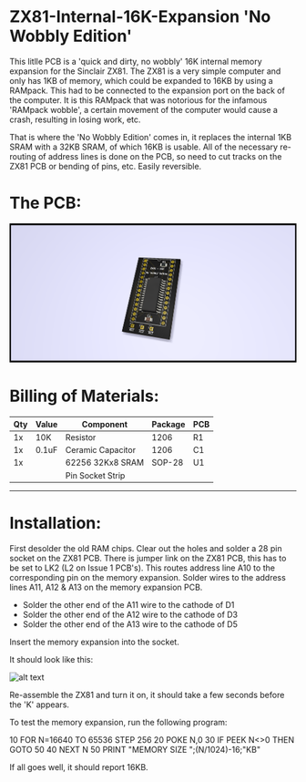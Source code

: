 # ZX81-Internal-16K-Expansion 'No Wobbly Edition'
This litlle PCB is a 'quick and dirty, no wobbly' 16K internal memory expansion for the Sinclair ZX81. The ZX81 is a very simple computer and only has 1KB of memory, which could be expanded to 16KB by using a RAMpack. This had to be connected to the expansion port on the back of the computer. It is this RAMpack that was notorious for the infamous 'RAMpack wobble', a certain movement of the computer would cause a crash, resulting in losing work, etc. 

That is where the 'No Wobbly Edition' comes in, it replaces the internal 1KB SRAM with a 32KB SRAM, of which 16KB is usable. All of the necessary re-routing of address lines is done on the PCB, so need to cut tracks on the ZX81 PCB or bending of pins, etc. Easily reversible.

# The PCB:
![alt text](https://github.com/redhawk668/ZX81-Internal-16K-Expansion/blob/main/Rev.%20A/ZX81%20Intern%2016K.png)

# Billing of Materials:
|Qty  |Value  |Component            |Package  |PCB  |
|-----|-------|---------------------|---------|-----|
| 1x  | 10K   | Resistor            | 1206    | R1  |
| 1x  | 0.1uF | Ceramic Capacitor   | 1206    | C1  |
| 1x  |       | 62256 32Kx8 SRAM    | SOP-28  | U1  |
|     |       | Pin Socket Strip    |         |     |
-----------------------------------------------------

# Installation:
First desolder the old RAM chips. Clear out the holes and solder a 28 pin socket on the ZX81 PCB. There is jumper link on the ZX81 PCB, this has to be set to LK2 (L2 on Issue 1 PCB's). This routes address line A10 to the corresponding pin on the memory expansion. Solder wires to the address lines A11, A12 & A13 on the memory expansion PCB. 
- Solder the other end of the A11 wire to the cathode of D1
- Solder the other end of the A12 wire to the cathode of D3
- Solder the other end of the A13 wire to the cathode of D5

Insert the memory expansion into the socket.

It should look like this:

![alt text](https://github.com/redhawk668/ZX81-Internal-16K-Expansion/blob/main/IMG_20210510_172720.jpg)

Re-assemble the ZX81 and turn it on, it should take a few seconds before the 'K' appears.

To test the memory expansion, run the following program:

10 FOR N=16640 TO 65536 STEP 256
20 POKE N,0
30 IF PEEK N<>0 THEN GOTO 50
40 NEXT N
50 PRINT "MEMORY SIZE ";(N/1024)-16;"KB"

If all goes well, it should report 16KB.



